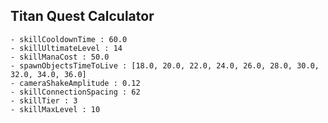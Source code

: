 ## Titan Quest Calculator

    - skillCooldownTime : 60.0
    - skillUltimateLevel : 14
    - skillManaCost : 50.0
    - spawnObjectsTimeToLive : [18.0, 20.0, 22.0, 24.0, 26.0, 28.0, 30.0, 32.0, 34.0, 36.0]
    - cameraShakeAmplitude : 0.12
    - skillConnectionSpacing : 62
    - skillTier : 3
    - skillMaxLevel : 10

